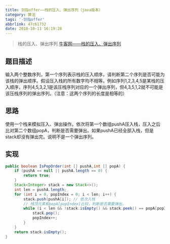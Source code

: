```yaml
---
title: 剑指offer——栈的压入、弹出序列（java版本）
category: 算法
tags: '-剑指offer'
abbrlink: 47c61732
date: 2018-10-11 16:19:28
---
```

>栈的压入、弹出序列
[牛客网——栈的压入、弹出序列](https://www.nowcoder.com/practice/d77d11405cc7470d82554cb392585106?tpId=13&tqId=11174&tPage=1&rp=1&ru=/ta/coding-interviews&qru=/ta/coding-interviews/question-ranking)
## 题目描述
输入两个整数序列，第一个序列表示栈的压入顺序，请判断第二个序列是否可能为该栈的弹出顺序。假设压入栈的所有数字均不相等。例如序列1,2,3,4,5是某栈的压入顺序，序列4,5,3,2,1是该压栈序列对应的一个弹出序列，但4,3,5,1,2就不可能是该压栈序列的弹出序列。（注意：这两个序列的长度是相等的）
## 思路
使用一个栈来模拟压入、弹出操作。依次将第一个数组pushA压入栈，压入之后比对第二个数组popA，判断是否需要弹出。如果pushA已经全部入栈，但是stack却没有弹出完。说明不是一个弹出序列。
## 实现

```java
public boolean IsPopOrder(int [] pushA,int [] popA) {
    if (pushA == null || pushA.length == 0) {
        return true;
    }
    Stack<Integer> stack = new Stack<>();
    int len = pushA.length;
    for (int i = 0, popIndex = 0; i < len; i++) {
        stack.push(pushA[i]); // 依次入栈
        // 栈顶元素和popA[popIndex]比较，判断是否需要弹出。
        while (i < len && !stack.isEmpty() && stack.peek() == popA[popIndex]) {
            stack.pop();
            popIndex++;
        }
    }
    return stack.isEmpty();
}
```